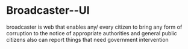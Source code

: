 # Broadcaster--UI
broadcaster is web that enables  any/ every citizen to bring any form of corruption to the notice of appropriate authorities  and general public citizens also can report things that need government intervention 
